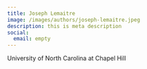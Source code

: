 ```yaml
---
title: Joseph Lemaitre
image: /images/authors/joseph-lemaitre.jpeg
description: this is meta description
social:
  email: empty
---
```

University of North Carolina at Chapel Hill
